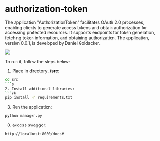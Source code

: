 # authorization-token
The application "AuthorizationToken" facilitates OAuth 2.0 processes, enabling clients to generate access tokens and obtain authorization for accessing protected resources. It supports endpoints for token generation, fetching token information, and obtaining authorization. The application, version 0.0.1, is developed by Daniel Goldacker. 

<img src=".src/files/authorization-token.png">

To run it, follow the steps below:

1. Place in directory **./src**:
```sh
cd src
```s
2. Install additional libraries:
```sh
pip install -r requirements.txt
```
3. Run the application:
```sh
python manager.py
```

3. access swagger:
```sh
http://localhost:8080/docs#
```
